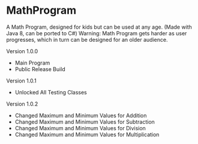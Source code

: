 # MathProgram
A Math Program, designed for kids but can be used at any age. (Made with Java 8, can be ported to C#)
Warning: Math Program gets harder as user progresses, which in turn can be designed for an older audience.

Version 1.0.0 
  - Main Program
  - Public Release Build
 
Version 1.0.1
  - Unlocked All Testing Classes

Version 1.0.2
  - Changed Maximum and Minimum Values for Addition
  - Changed Maximum and Minimum Values for Subtraction
  - Changed Maximum and Minimum Values for Division
  - Changed Maximum and Minimum Values for Multiplication
